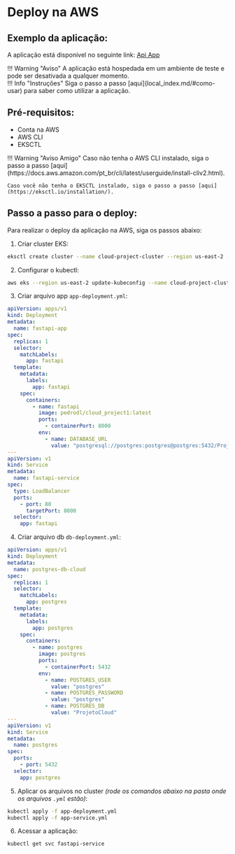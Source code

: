 # Deploy na AWS
## Exemplo da aplicação:
A aplicação está disponível no seguinte link: [Api App](http://a9081d685efb34ba0bd6b6340780caa3-1034918237.us-east-2.elb.amazonaws.com/)

<div class="warning" markdown>
!!! Warning "Aviso"
    A aplicação está hospedada em um ambiente de teste e pode ser desativada a qualquer momento.
</div>

<div class="info" markdown>
!!! Info "Instruções"
    Siga o passo a passo [aqui](local_index.md/#como-usar) para saber como utilizar a aplicação.
</div>

## Pré-requisitos:
- Conta na AWS
- AWS CLI
- EKSCTL

<div class="info" markdown>
!!! Warning "Aviso Amigo"
    Caso não tenha o AWS CLI instalado, siga o passo a passo [aqui](https://docs.aws.amazon.com/pt_br/cli/latest/userguide/install-cliv2.html).

    Caso você não tenha o EKSCTL instalado, siga o passo a passo [aqui](https://eksctl.io/installation/).
</div>

## Passo a passo para o deploy:
Para realizar o deploy da aplicação na AWS, siga os passos abaixo:

1. Criar cluster EKS:
```bash
eksctl create cluster --name cloud-project-cluster --region us-east-2 --nodes 2
```

2. Configurar o kubectl:
```bash
aws eks --region us-east-2 update-kubeconfig --name cloud-project-cluster
```

3. Criar arquivo app `app-deployment.yml`:
```yml
apiVersion: apps/v1
kind: Deployment
metadata:
  name: fastapi-app
spec:
  replicas: 1
  selector:
    matchLabels:
      app: fastapi
  template:
    metadata:
      labels:
        app: fastapi
    spec:
      containers:
        - name: fastapi
          image: pedrodl/cloud_project1:latest
          ports:
            - containerPort: 8000
          env:
            - name: DATABASE_URL
              value: "postgresql://postgres:postgres@postgres:5432/ProjetoCloud"
---
apiVersion: v1
kind: Service
metadata:
  name: fastapi-service
spec:
  type: LoadBalancer
  ports:
    - port: 80
      targetPort: 8000
  selector:
    app: fastapi
```

4. Criar arquivo db `db-deployment.yml`:
```yml
apiVersion: apps/v1
kind: Deployment
metadata:
  name: postgres-db-cloud
spec:
  replicas: 1
  selector:
    matchLabels:
      app: postgres
  template:
    metadata:
      labels:
        app: postgres
    spec:
      containers:
        - name: postgres
          image: postgres
          ports:
            - containerPort: 5432
          env:
            - name: POSTGRES_USER
              value: "postgres"
            - name: POSTGRES_PASSWORD
              value: "postgres"
            - name: POSTGRES_DB
              value: "ProjetoCloud"
---
apiVersion: v1
kind: Service
metadata:
  name: postgres
spec:
  ports:
    - port: 5432
  selector:
    app: postgres
```

5. Aplicar os arquivos no cluster _(rode os comandos abaixo na pasta onde os arquivos `.yml` estão)_:
```bash
kubectl apply -f app-deployment.yml
kubectl apply -f app-service.yml
```

6. Acessar a aplicação:
```bash
kubectl get svc fastapi-service
```